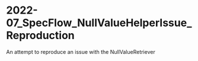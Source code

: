 # 2022-07_SpecFlow_NullValueHelperIssue_Reproduction
 An attempt to reproduce an issue with the NullValueRetriever
